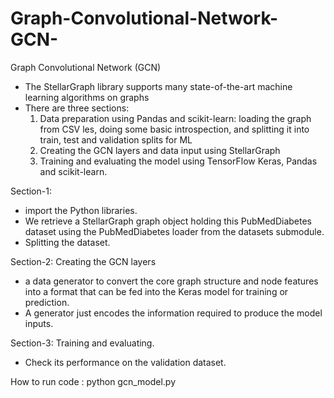 # Graph-Convolutional-Network-GCN-
Graph Convolutional Network (GCN)

- The StellarGraph library supports many state-of-the-art machine learning algorithms on graphs 
- There are three sections:
    1. Data preparation using Pandas and scikit-learn: loading the graph from CSV les, doing
    some basic introspection, and splitting it into train, test and validation splits for ML
    2. Creating the GCN layers and data input using StellarGraph
    3. Training and evaluating the model using TensorFlow Keras, Pandas and scikit-learn.

Section-1:
- import the Python libraries.
- We retrieve a StellarGraph graph object holding this PubMedDiabetes dataset using the PubMedDiabetes loader from the datasets submodule.
- Splitting the dataset.

Section-2: Creating the GCN layers
- a data generator to convert the core graph structure and node features into a format that
  can be fed into the Keras model for training or prediction.
- A generator just encodes the information required to produce the model inputs. 

Section-3: Training and evaluating.
- Check its performance on the validation dataset.

How to run code : python gcn_model.py
